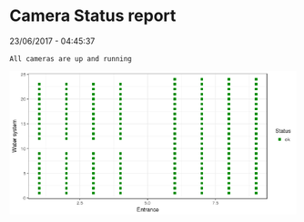 Camera Status report
================
23/06/2017 - 04:45:37

    All cameras are up and running

![](camreport_files/figure-markdown_github/unnamed-chunk-2-1.png)
